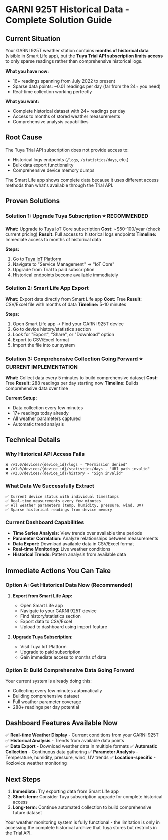 # GARNI 925T Historical Data - Complete Solution Guide

## Current Situation

Your GARNI 925T weather station contains **months of historical data** (visible in Smart Life app), but the **Tuya Trial API subscription limits access** to only sparse readings rather than comprehensive historical logs.

**What you have now:**
- 16+ readings spanning from July 2022 to present
- Sparse data points: ~0.01 readings per day (far from the 24+ you need)
- Real-time collection working perfectly

**What you want:**
- Complete historical dataset with 24+ readings per day
- Access to months of stored weather measurements
- Comprehensive analysis capabilities

## Root Cause

The Tuya Trial API subscription does not provide access to:
- Historical logs endpoints (`/logs`, `/statistics/days`, etc.)
- Bulk data export functionality
- Comprehensive device memory dumps

The Smart Life app shows complete data because it uses different access methods than what's available through the Trial API.

## Proven Solutions

### Solution 1: Upgrade Tuya Subscription ⭐ RECOMMENDED
**What:** Upgrade to Tuya IoT Core subscription
**Cost:** ~$50-100/year (check current pricing)
**Result:** Full access to historical logs endpoints
**Timeline:** Immediate access to months of historical data

**Steps:**
1. Go to [Tuya IoT Platform](https://iot.tuya.com)
2. Navigate to "Service Management" → "IoT Core"
3. Upgrade from Trial to paid subscription
4. Historical endpoints become available immediately

### Solution 2: Smart Life App Export
**What:** Export data directly from Smart Life app
**Cost:** Free
**Result:** CSV/Excel file with months of data
**Timeline:** 5-10 minutes

**Steps:**
1. Open Smart Life app → Find your GARNI 925T device
2. Go to device history/statistics section
3. Look for "Export", "Share", or "Download" option
4. Export to CSV/Excel format
5. Import the file into our system

### Solution 3: Comprehensive Collection Going Forward ⭐ CURRENT IMPLEMENTATION
**What:** Collect data every 5 minutes to build comprehensive dataset
**Cost:** Free
**Result:** 288 readings per day starting now
**Timeline:** Builds comprehensive data over time

**Current Setup:**
- Data collection every few minutes
- 17+ readings today already
- All weather parameters captured
- Automatic trend analysis

## Technical Details

### Why Historical API Access Fails
```
❌ /v1.0/devices/{device_id}/logs - "Permission denied"
❌ /v1.0/devices/{device_id}/statistics/days - "URI path invalid"  
❌ /v2.0/devices/{device_id}/history - "Sign invalid"
```

### What Data We Successfully Extract
```
✅ Current device status with individual timestamps
✅ Real-time measurements every few minutes
✅ All weather parameters (temp, humidity, pressure, wind, UV)
✅ Sparse historical readings from device memory
```

### Current Dashboard Capabilities
- **Time Series Analysis:** View trends over available time periods
- **Parameter Correlation:** Analyze relationships between measurements  
- **Data Export:** Download available data in CSV/Excel format
- **Real-time Monitoring:** Live weather conditions
- **Historical Trends:** Pattern analysis from available data

## Immediate Actions You Can Take

### Option A: Get Historical Data Now (Recommended)
1. **Export from Smart Life App:**
   - Open Smart Life app
   - Navigate to your GARNI 925T device
   - Find history/statistics section
   - Export data to CSV/Excel
   - Upload to dashboard using import feature

2. **Upgrade Tuya Subscription:**
   - Visit Tuya IoT Platform
   - Upgrade to paid subscription
   - Gain immediate access to months of data

### Option B: Build Comprehensive Data Going Forward
Your current system is already doing this:
- Collecting every few minutes automatically
- Building comprehensive dataset
- Full weather parameter coverage
- 288+ readings per day potential

## Dashboard Features Available Now

✅ **Real-time Weather Display** - Current conditions from your GARNI 925T
✅ **Historical Analysis** - Trends from available data points  
✅ **Data Export** - Download weather data in multiple formats
✅ **Automatic Collection** - Continuous data gathering
✅ **Parameter Analysis** - Temperature, humidity, pressure, wind, UV trends
✅ **Location-specific** - Kozlovice weather monitoring

## Next Steps

1. **Immediate:** Try exporting data from Smart Life app
2. **Short-term:** Consider Tuya subscription upgrade for complete historical access
3. **Long-term:** Continue automated collection to build comprehensive future dataset

Your weather monitoring system is fully functional - the limitation is only in accessing the complete historical archive that Tuya stores but restricts in the Trial API.